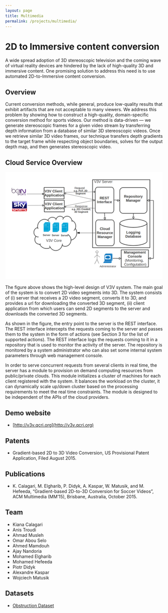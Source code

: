 ```yaml
---
layout: page
title: Multimedia
permalink: /projects/multimedia/
---
```


# 2D to Immersive content conversion
A wide spread adoption of 3D stereoscopic television and the coming wave of virtual reality devices are hindered by the lack of high-quality 3D and immersive content. One promising solution to address this need is to use automated 2D-to-Immersive content conversion.


## Overview
 Current conversion methods, while general, produce low-quality results that exhibit artifacts that are not acceptable to many viewers. We address this problem by showing how to construct a high-quality, domain-specific conversion method for sports videos. Our method is data-driven — we generate stereoscopic frames for a given video stream by transferring depth information from a database of similar 3D stereoscopic videos. Once we retrieve similar 3D video frames, our technique transfers depth gradients to the target frame while respecting object boundaries, solves for the output depth map, and then generates stereoscopic video.
 
## Cloud Service Overview

![multimedia](/projects/multimedia/system_architecture.png)

The figure above shows the high-level design of V3V system. The main goal of the system is to convert 2D video segments into 3D. The system consists of (i) server that receives a 2D video segment, converts it to 3D, and  provides a url for downloading the converted 3D segment, (ii) client application from which users can send 2D segments to the server and downloads the converted 3D segments.
 
As shown in the figure, the entry point to the server is the REST interface. The REST interface intercepts the requests coming to the server and passes them to the system in the form of actions (see Section 3 for the list of supported actions). The REST interface logs the requests coming to it in a repository that is used to monitor the activity of the server. The repository is monitored by a system administrator who can also set some internal system parameters through web management console.

In order to serve concurrent requests from several clients in real time, the server has a module to provision on demand computing resources from public/private clouds. This module initializes a  cluster of machines for each client registered with the system. It balances the workload on the cluster, it can dynamically scale up/down cluster based on the processing requirements to meet the real time constraints. The module is designed to be independent of the APIs of the cloud providers.

## Demo website
- [http://v3v.qcri.org](http://v3v.qcri.org)

## Patents
- Gradient-based 2D to 3D Video Conversion, US Provisional Patent Application, Filed August 2015.

## Publications
- K. Calagari, M. Elgharib, P. Didyk, A. Kaspar, W. Matusik, and M. Hefeeda, “Gradient-based 2D-to-3D Conversion for Soccer Videos”, ACM Multimedia (MM’15), Brisbane, Australia, October 2015.


## Team
- Kiana Calagari                      
- Anis Troudi
- Ahmad Musleh
- Omar Abou Selo
- Ahmed Mamdouh
- Ajay Nandoria
- Mohamed Elgharib
- Mohamed Hefeeda  
- Piotr Didyk  
- Alexandre Kaspar             
- Wojciech Matusik

## Datasets
- [Obstruction Dataset](http://ds.qcri.org/projects/multimedia/datasets/)
